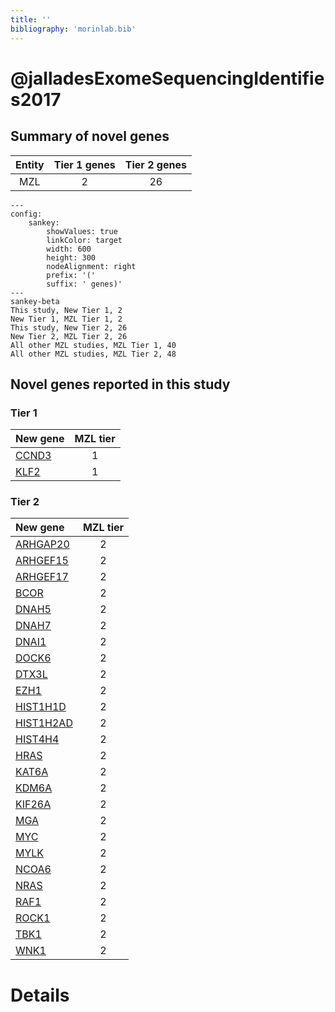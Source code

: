 ```yaml
---
title: ''
bibliography: 'morinlab.bib'
---
```


# @jalladesExomeSequencingIdentifies2017
## Summary of novel genes

|Entity| Tier 1 genes| Tier 2 genes|
|:-:|:-:|:-:|
|MZL|2|26|
```mermaid
---
config:
    sankey:
        showValues: true
        linkColor: target
        width: 600
        height: 300
        nodeAlignment: right
        prefix: '('
        suffix: ' genes)'
---
sankey-beta
This study, New Tier 1, 2
New Tier 1, MZL Tier 1, 2
This study, New Tier 2, 26
New Tier 2, MZL Tier 2, 26
All other MZL studies, MZL Tier 1, 40
All other MZL studies, MZL Tier 2, 48
```

## Novel genes reported in this study

### Tier 1
|New gene|MZL tier|
|:-|:-:|
|[CCND3](../CCND3)|1 |
|[KLF2](../KLF2)|1 |

### Tier 2
|New gene|MZL tier|
|:-|:-:|
|[ARHGAP20](../ARHGAP20)|2 |
|[ARHGEF15](../ARHGEF15)|2 |
|[ARHGEF17](../ARHGEF17)|2 |
|[BCOR](../BCOR)|2 |
|[DNAH5](../DNAH5)|2 |
|[DNAH7](../DNAH7)|2 |
|[DNAI1](../DNAI1)|2 |
|[DOCK6](../DOCK6)|2 |
|[DTX3L](../DTX3L)|2 |
|[EZH1](../EZH1)|2 |
|[HIST1H1D](../HIST1H1D)|2 |
|[HIST1H2AD](../HIST1H2AD)|2 |
|[HIST4H4](../HIST4H4)|2 |
|[HRAS](../HRAS)|2 |
|[KAT6A](../KAT6A)|2 |
|[KDM6A](../KDM6A)|2 |
|[KIF26A](../KIF26A)|2 |
|[MGA](../MGA)|2 |
|[MYC](../MYC)|2 |
|[MYLK](../MYLK)|2 |
|[NCOA6](../NCOA6)|2 |
|[NRAS](../NRAS)|2 |
|[RAF1](../RAF1)|2 |
|[ROCK1](../ROCK1)|2 |
|[TBK1](../TBK1)|2 |
|[WNK1](../WNK1)|2 |


# Details

